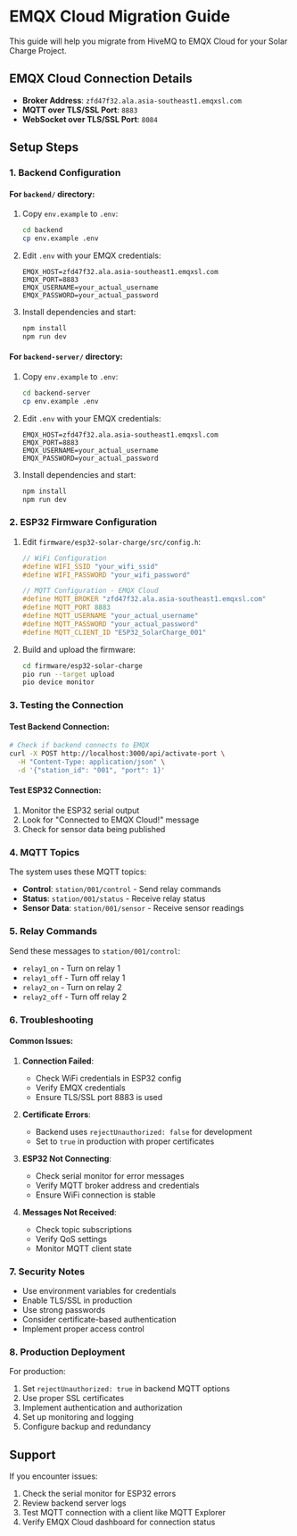 # EMQX Cloud Migration Guide

This guide will help you migrate from HiveMQ to EMQX Cloud for your Solar Charge Project.

## EMQX Cloud Connection Details

- **Broker Address**: `zfd47f32.ala.asia-southeast1.emqxsl.com`
- **MQTT over TLS/SSL Port**: `8883`
- **WebSocket over TLS/SSL Port**: `8084`

## Setup Steps

### 1. Backend Configuration

#### For `backend/` directory:
1. Copy `env.example` to `.env`:
   ```bash
   cd backend
   cp env.example .env
   ```

2. Edit `.env` with your EMQX credentials:
   ```env
   EMQX_HOST=zfd47f32.ala.asia-southeast1.emqxsl.com
   EMQX_PORT=8883
   EMQX_USERNAME=your_actual_username
   EMQX_PASSWORD=your_actual_password
   ```

3. Install dependencies and start:
   ```bash
   npm install
   npm run dev
   ```

#### For `backend-server/` directory:
1. Copy `env.example` to `.env`:
   ```bash
   cd backend-server
   cp env.example .env
   ```

2. Edit `.env` with your EMQX credentials:
   ```env
   EMQX_HOST=zfd47f32.ala.asia-southeast1.emqxsl.com
   EMQX_PORT=8883
   EMQX_USERNAME=your_actual_username
   EMQX_PASSWORD=your_actual_password
   ```

3. Install dependencies and start:
   ```bash
   npm install
   npm run dev
   ```

### 2. ESP32 Firmware Configuration

1. Edit `firmware/esp32-solar-charge/src/config.h`:
   ```cpp
   // WiFi Configuration
   #define WIFI_SSID "your_wifi_ssid"
   #define WIFI_PASSWORD "your_wifi_password"
   
   // MQTT Configuration - EMQX Cloud
   #define MQTT_BROKER "zfd47f32.ala.asia-southeast1.emqxsl.com"
   #define MQTT_PORT 8883
   #define MQTT_USERNAME "your_actual_username"
   #define MQTT_PASSWORD "your_actual_password"
   #define MQTT_CLIENT_ID "ESP32_SolarCharge_001"
   ```

2. Build and upload the firmware:
   ```bash
   cd firmware/esp32-solar-charge
   pio run --target upload
   pio device monitor
   ```

### 3. Testing the Connection

#### Test Backend Connection:
```bash
# Check if backend connects to EMQX
curl -X POST http://localhost:3000/api/activate-port \
  -H "Content-Type: application/json" \
  -d '{"station_id": "001", "port": 1}'
```

#### Test ESP32 Connection:
1. Monitor the ESP32 serial output
2. Look for "Connected to EMQX Cloud!" message
3. Check for sensor data being published

### 4. MQTT Topics

The system uses these MQTT topics:

- **Control**: `station/001/control` - Send relay commands
- **Status**: `station/001/status` - Receive relay status
- **Sensor Data**: `station/001/sensor` - Receive sensor readings

### 5. Relay Commands

Send these messages to `station/001/control`:
- `relay1_on` - Turn on relay 1
- `relay1_off` - Turn off relay 1
- `relay2_on` - Turn on relay 2
- `relay2_off` - Turn off relay 2

### 6. Troubleshooting

#### Common Issues:

1. **Connection Failed**:
   - Check WiFi credentials in ESP32 config
   - Verify EMQX credentials
   - Ensure TLS/SSL port 8883 is used

2. **Certificate Errors**:
   - Backend uses `rejectUnauthorized: false` for development
   - Set to `true` in production with proper certificates

3. **ESP32 Not Connecting**:
   - Check serial monitor for error messages
   - Verify MQTT broker address and credentials
   - Ensure WiFi connection is stable

4. **Messages Not Received**:
   - Check topic subscriptions
   - Verify QoS settings
   - Monitor MQTT client state

### 7. Security Notes

- Use environment variables for credentials
- Enable TLS/SSL in production
- Use strong passwords
- Consider certificate-based authentication
- Implement proper access control

### 8. Production Deployment

For production:
1. Set `rejectUnauthorized: true` in backend MQTT options
2. Use proper SSL certificates
3. Implement authentication and authorization
4. Set up monitoring and logging
5. Configure backup and redundancy

## Support

If you encounter issues:
1. Check the serial monitor for ESP32 errors
2. Review backend server logs
3. Test MQTT connection with a client like MQTT Explorer
4. Verify EMQX Cloud dashboard for connection status 